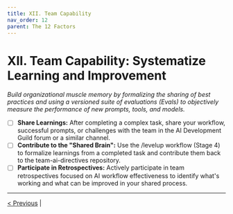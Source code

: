 ```yaml
---
title: XII. Team Capability
nav_order: 12
parent: The 12 Factors
---
```

# XII. Team Capability: Systematize Learning and Improvement

*Build organizational muscle memory by formalizing the sharing of best practices and using a versioned suite of evaluations (Evals) to objectively measure the performance of new prompts, tools, and models.*

- [ ] **Share Learnings:** After completing a complex task, share your workflow, successful prompts, or challenges with the team in the AI Development Guild forum or a similar channel.
- [ ] **Contribute to the "Shared Brain":** Use the /levelup workflow (Stage 4) to formalize learnings from a completed task and contribute them back to the team-ai-directives repository.
- [ ] **Participate in Retrospectives:** Actively participate in team retrospectives focused on AI workflow effectiveness to identify what's working and what can be improved in your shared process.

---
[< Previous](directives-as-code.md) |
